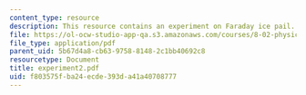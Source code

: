 ```yaml
---
content_type: resource
description: This resource contains an experiment on Faraday ice pail.
file: https://ol-ocw-studio-app-qa.s3.amazonaws.com/courses/8-02-physics-ii-electricity-and-magnetism-spring-2007/f803575fba24ecde393da41a40708777_experiment2.pdf
file_type: application/pdf
parent_uid: 5b67d4a8-cb63-9758-8148-2c1bb40692c8
resourcetype: Document
title: experiment2.pdf
uid: f803575f-ba24-ecde-393d-a41a40708777
---
```

